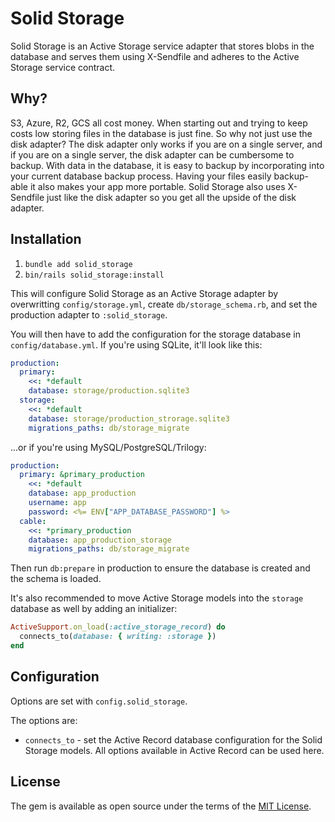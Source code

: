 # Solid Storage

Solid Storage is an Active Storage service adapter that stores blobs in the
database and serves them using X-Sendfile and adheres to the Active Storage
service contract.

## Why?

S3, Azure, R2, GCS all cost money. When starting out and trying to keep costs
low storing files in the database is just fine. So why not just use the disk
adapter? The disk adapter only works if you are on a single server, and if you
are on a single server, the disk adapter can be cumbersome to backup. With
data in the database, it is easy to backup by incorporating into your current
database backup process. Having your files easily backup-able it also makes your
app more portable. Solid Storage also uses X-Sendfile just like the disk
adapter so you get all the upside of the disk adapter.

## Installation

1. `bundle add solid_storage`
2. `bin/rails solid_storage:install`

This will configure Solid Storage as an Active Storage adapter by overwritting `config/storage.yml`, create `db/storage_schema.rb`, and set the production adapter to `:solid_storage`.

You will then have to add the configuration for the storage database in `config/database.yml`. If you're using SQLite, it'll look like this:

```yaml
production:
  primary:
    <<: *default
    database: storage/production.sqlite3
  storage:
    <<: *default
    database: storage/production_strorage.sqlite3
    migrations_paths: db/storage_migrate
```

...or if you're using MySQL/PostgreSQL/Trilogy:

```yaml
production:
  primary: &primary_production
    <<: *default
    database: app_production
    username: app
    password: <%= ENV["APP_DATABASE_PASSWORD"] %>
  cable:
    <<: *primary_production
    database: app_production_storage
    migrations_paths: db/storage_migrate
```

Then run `db:prepare` in production to ensure the database is created and the schema is loaded.

It's also recommended to move Active Storage models into the `storage` database
as well by adding an initializer:
```ruby
ActiveSupport.on_load(:active_storage_record) do
  connects_to(database: { writing: :storage })
end
```

## Configuration

Options are set with `config.solid_storage`.

The options are:

- `connects_to` - set the Active Record database configuration for the Solid Storage models. All options available in Active Record can be used here.

## License
The gem is available as open source under the terms of the [MIT License](https://opensource.org/licenses/MIT).
